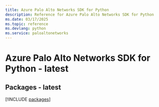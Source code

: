 ```yaml
---
title: Azure Palo Alto Networks SDK for Python
description: Reference for Azure Palo Alto Networks SDK for Python
ms.date: 03/17/2025
ms.topic: reference
ms.devlang: python
ms.service: paloaltonetworks
---
```

# Azure Palo Alto Networks SDK for Python - latest
## Packages - latest
[!INCLUDE [packages](palo-alto-networks-index.md)]